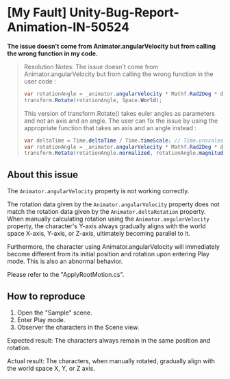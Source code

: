 # [My Fault] Unity-Bug-Report-Animation-IN-50524

**The issue doesn't come from Animator.angularVelocity but from calling the wrong function in my code.**

> Resolution Notes: The issue doesn't come from Animator.angularVelocity but from calling the wrong function in the user code :
> ```csharp
> var rotationAngle = _animator.angularVelocity * Mathf.Rad2Deg * deltaTime;
> transform.Rotate(rotationAngle, Space.World);
> ```
> 
> This version of transform.Rotate() takes euler angles as parameters and not an axis and an angle. The user can fix the issue by using the appropriate function that takes an axis and an angle instead :
> ```csharp
> var deltaTime = Time.deltaTime / Time.timeScale; // Time.unscaledDeltaTime is not always accurate
> var rotationAngle = _animator.angularVelocity * Mathf.Rad2Deg * deltaTime;
> transform.Rotate(rotationAngle.normalized, rotationAngle.magnitude, Space.World);
> ```

## About this issue

The `Animator.angularVelocity` property is not working correctly.

The rotation data given by the `Animator.angularVelocity` property does not match the rotation data given by the `Animator.deltaRotation` property.
When manually calculating rotation using the `Animator.angularVelocity` property, the character's Y-axis always gradually aligns with the world space X-axis, Y-axis, or Z-axis, ultimately becoming parallel to it.

Furthermore, the character using Animator.angularVelocity will immediately become different from its initial position and rotation upon entering Play mode. This is also an abnormal behavior.

Please refer to the "ApplyRootMotion.cs".

## How to reproduce

1. Open the "Sample" scene.
2. Enter Play mode.
3. Observer the characters in the Scene view.

Expected result: The characters always remain in the same position and rotation.

Actual result: The characters, when manually rotated, gradually align with the world space X, Y, or Z axis.
